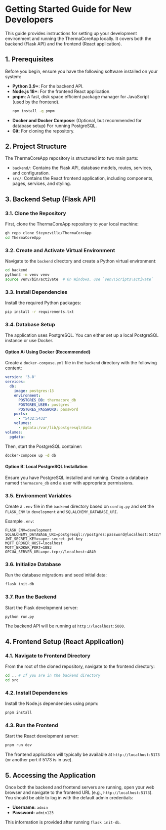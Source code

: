 # Getting Started Guide for New Developers

This guide provides instructions for setting up your development environment and running the ThermaCoreApp locally. It covers both the backend (Flask API) and the frontend (React application).

## 1. Prerequisites

Before you begin, ensure you have the following software installed on your system:

*   **Python 3.9+**: For the backend API.
*   **Node.js 18+**: For the frontend React application.
*   **pnpm**: A fast, disk space efficient package manager for JavaScript (used by the frontend).
    ```bash
    npm install -g pnpm
    ```
*   **Docker and Docker Compose**: (Optional, but recommended for database setup) For running PostgreSQL.
*   **Git**: For cloning the repository.

## 2. Project Structure

The ThermaCoreApp repository is structured into two main parts:

*   `backend/`: Contains the Flask API, database models, routes, services, and configuration.
*   `src/`: Contains the React frontend application, including components, pages, services, and styling.

## 3. Backend Setup (Flask API)

### 3.1. Clone the Repository

First, clone the ThermaCoreApp repository to your local machine:

```bash
gh repo clone Steynzville/ThermaCoreApp
cd ThermaCoreApp
```

### 3.2. Create and Activate Virtual Environment

Navigate to the `backend` directory and create a Python virtual environment:

```bash
cd backend
python3 -m venv venv
source venv/bin/activate  # On Windows, use `venv\Scripts\activate`
```

### 3.3. Install Dependencies

Install the required Python packages:

```bash
pip install -r requirements.txt
```

### 3.4. Database Setup

The application uses PostgreSQL. You can either set up a local PostgreSQL instance or use Docker.

#### Option A: Using Docker (Recommended)

Create a `docker-compose.yml` file in the `backend` directory with the following content:

```yaml
version: '3.8'
services:
  db:
    image: postgres:13
    environment:
      POSTGRES_DB: thermacore_db
      POSTGRES_USER: postgres
      POSTGRES_PASSWORD: password
    ports:
      - "5432:5432"
    volumes:
      - pgdata:/var/lib/postgresql/data
volumes:
  pgdata:
```

Then, start the PostgreSQL container:

```bash
docker-compose up -d db
```

#### Option B: Local PostgreSQL Installation

Ensure you have PostgreSQL installed and running. Create a database named `thermacore_db` and a user with appropriate permissions.

### 3.5. Environment Variables

Create a `.env` file in the `backend` directory based on `config.py` and set the `FLASK_ENV` to `development` and `SQLALCHEMY_DATABASE_URI`.

Example `.env`:

```
FLASK_ENV=development
SQLALCHEMY_DATABASE_URI=postgresql://postgres:password@localhost:5432/thermacore_db
JWT_SECRET_KEY=super-secret-jwt-key
MQTT_BROKER_HOST=localhost
MQTT_BROKER_PORT=1883
OPCUA_SERVER_URL=opc.tcp://localhost:4840
```

### 3.6. Initialize Database

Run the database migrations and seed initial data:

```bash
flask init-db
```

### 3.7. Run the Backend

Start the Flask development server:

```bash
python run.py
```

The backend API will be running at `http://localhost:5000`.

## 4. Frontend Setup (React Application)

### 4.1. Navigate to Frontend Directory

From the root of the cloned repository, navigate to the frontend directory:

```bash
cd .. # If you are in the backend directory
cd src
```

### 4.2. Install Dependencies

Install the Node.js dependencies using pnpm:

```bash
pnpm install
```

### 4.3. Run the Frontend

Start the React development server:

```bash
pnpm run dev
```

The frontend application will typically be available at `http://localhost:5173` (or another port if 5173 is in use).

## 5. Accessing the Application

Once both the backend and frontend servers are running, open your web browser and navigate to the frontend URL (e.g., `http://localhost:5173`). You should be able to log in with the default admin credentials:

*   **Username:** `admin`
*   **Password:** `admin123`

This information is provided after running `flask init-db`.
